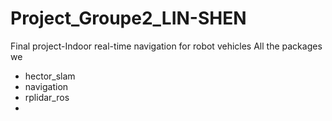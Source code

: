 # Project_Groupe2_LIN-SHEN
Final project-Indoor real-time navigation for robot vehicles  All the packages we 
- hector_slam
- navigation
- rplidar_ros
- 
